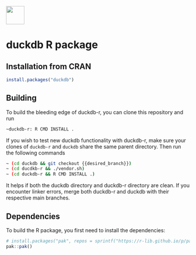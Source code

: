 <img src="https://duckdb.org/images/DuckDB_Logo_dl.png" height="50">

# duckdb R package

## Installation from CRAN

```r
install.packages("duckdb")
```

## Building

To build the bleeding edge of duckdb-r, you can clone this repository and run 

```sh
~duckdb-r: R CMD INSTALL .
```

If you wish to test new duckdb functionality with duckdb-r, make sure your clones of `duckdb-r` and `duckdb` share the same parent directory. Then run the following commands
```sh
~ (cd duckdb && git checkout {{desired_branch}})
~ (cd ducdkb-r && ./vendor.sh)
~ (cd duckdb-r && R CMD INSTALL .)
```

It helps if both the duckdb directory and duckdb-r directory are clean. If you encounter linker errors, merge both duckdb-r and duckdb with their respective main branches. 


## Dependencies

To build the R package, you first need to install the dependencies:

```r
# install.packages("pak", repos = sprintf("https://r-lib.github.io/p/pak/stable/%s/%s/%s", .Platform$pkgType, R.Version()$os, R.Version()$arch))
pak::pak()
```
